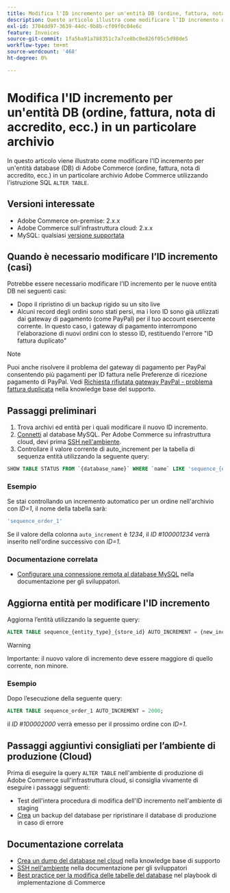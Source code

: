 ```yaml
---
title: Modifica l'ID incremento per un'entità DB (ordine, fattura, nota di accredito, ecc.) in un particolare archivio
description: Questo articolo illustra come modificare l’ID incremento di un’entità database (DB) di Adobe Commerce (ordine, fattura, nota di accredito, ecc.) in un particolare archivio Adobe Commerce utilizzando l’istruzione SQL "ALTER TABLE".
exl-id: 3704dd97-3639-44dc-9b8b-cf09f0c04e6c
feature: Invoices
source-git-commit: 1fa5ba91a788351c7a7ce8bc0e826f05c5d98de5
workflow-type: tm+mt
source-wordcount: '468'
ht-degree: 0%

---
```


# Modifica l&#39;ID incremento per un&#39;entità DB (ordine, fattura, nota di accredito, ecc.) in un particolare archivio

In questo articolo viene illustrato come modificare l&#39;ID incremento per un&#39;entità database (DB) di Adobe Commerce (ordine, fattura, nota di accredito, ecc.) in un particolare archivio Adobe Commerce utilizzando l&#39;istruzione SQL `ALTER TABLE`.

## Versioni interessate

* Adobe Commerce on-premise: 2.x.x
* Adobe Commerce sull’infrastruttura cloud: 2.x.x
* MySQL: qualsiasi [versione supportata](https://devdocs.magento.com/guides/v2.2/install-gde/system-requirements-tech.html#database)

## Quando è necessario modificare l’ID incremento (casi)

Potrebbe essere necessario modificare l&#39;ID incremento per le nuove entità DB nei seguenti casi:

* Dopo il ripristino di un backup rigido su un sito live
* Alcuni record degli ordini sono stati persi, ma i loro ID sono già utilizzati dai gateway di pagamento (come PayPal) per il tuo account esercente corrente. In questo caso, i gateway di pagamento interrompono l&#39;elaborazione di nuovi ordini con lo stesso ID, restituendo l&#39;errore &quot;ID fattura duplicato&quot;

>[!NOTE]
>
>Puoi anche risolvere il problema del gateway di pagamento per PayPal consentendo più pagamenti per ID fattura nelle Preferenze di ricezione pagamento di PayPal. Vedi [Richiesta rifiutata gateway PayPal - problema fattura duplicata](/help/troubleshooting/payments/paypal-gateway-rejected-request-duplicate-invoice-issue.md) nella knowledge base del supporto.

## Passaggi preliminari

1. Trova archivi ed entità per i quali modificare il nuovo ID incremento.
1. [Connetti](https://devdocs.magento.com/guides/v2.2/install-gde/prereq/mysql_remote.html) al database MySQL. Per Adobe Commerce su infrastruttura cloud, devi prima [SSH nell&#39;ambiente](https://experienceleague.adobe.com/docs/commerce-cloud-service/user-guide/develop/secure-connections.html).
1. Controllare il valore corrente di auto\_increment per la tabella di sequenza entità utilizzando la seguente query:

```sql
SHOW TABLE STATUS FROM `{database_name}` WHERE `name` LIKE 'sequence_{entity_type}_{store_id}';
```

### Esempio

Se stai controllando un incremento automatico per un ordine nell&#39;archivio con *ID=1*, il nome della tabella sarà:

```sql
'sequence_order_1'
```

Se il valore della colonna `auto_increment` è *1234*, il *ID \#100001234* verrà inserito nell&#39;ordine successivo con *ID=1*.

### Documentazione correlata

* [Configurare una connessione remota al database MySQL](https://devdocs.magento.com/guides/v2.2/install-gde/prereq/mysql_remote.html) nella documentazione per gli sviluppatori.

## Aggiorna entità per modificare l&#39;ID incremento

Aggiorna l’entità utilizzando la seguente query:

```sql
ALTER TABLE sequence_{entity_type}_{store_id} AUTO_INCREMENT = {new_increment_value};
```

>[!WARNING]
>
>Importante: il nuovo valore di incremento deve essere maggiore di quello corrente, non minore.

### Esempio

Dopo l’esecuzione della seguente query:

```sql
ALTER TABLE sequence_order_1 AUTO_INCREMENT = 2000;
```

il *ID \#100002000* verrà emesso per il prossimo ordine con *ID=1*.

## Passaggi aggiuntivi consigliati per l’ambiente di produzione (Cloud)

Prima di eseguire la query `ALTER TABLE` nell&#39;ambiente di produzione di Adobe Commerce sull&#39;infrastruttura cloud, si consiglia vivamente di eseguire i passaggi seguenti:

* Test dell&#39;intera procedura di modifica dell&#39;ID incremento nell&#39;ambiente di staging
* [Crea](/help/how-to/general/create-database-dump-on-cloud.md) un backup del database per ripristinare il database di produzione in caso di errore

## Documentazione correlata

* [Crea un dump del database nel cloud](/help/how-to/general/create-database-dump-on-cloud.md) nella knowledge base di supporto
* [SSH nell&#39;ambiente](https://experienceleague.adobe.com/docs/commerce-cloud-service/user-guide/develop/secure-connections.html) nella documentazione per gli sviluppatori
* [Best practice per la modifica delle tabelle del database](https://experienceleague.adobe.com/en/docs/commerce-operations/implementation-playbook/best-practices/development/modifying-core-and-third-party-tables#why-adobe-recommends-avoiding-modifications) nel playbook di implementazione di Commerce
